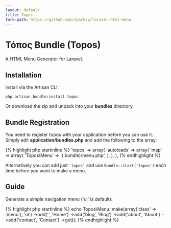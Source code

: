 ```yaml
---
layout: default
title: Topos
fork-path: https://github.com/sparksp/laravel-html-menu
---
```


# Τόπος Bundle (Topos)

A HTML Menu Generator for Laravel.

## Installation

Install via the Artisan CLI:

    php artisan bundle:install topos

Or download the zip and unpack into your **bundles** directory.

## Bundle Registration

You need to register topos with your application before you can use it.  Simply edit **application/bundles.php** and add the following to the array:

{% highlight php startinline %}
'topos' => array(
    'autoloads' => array(
        'map' => array(
            'Topos\\Menu' => '(:bundle)/menu.php',
        ),
    ),
),
{% endhighlight %}

Alternatively you can add just `'topos'` and use `Bundle::start('topos')` each time before you want to make a menu.

## Guide

Generate a simple navigation menu ('ul' is default):

{% highlight php startinline %}
echo Topos\Menu::make(array('class' => 'menu'), 'ol')
    ->add('', 'Home')
    ->add('blog', 'Blog')
    ->add('about', 'About')
    ->add('contact', 'Contact')
    ->get();
{% endhighlight %}